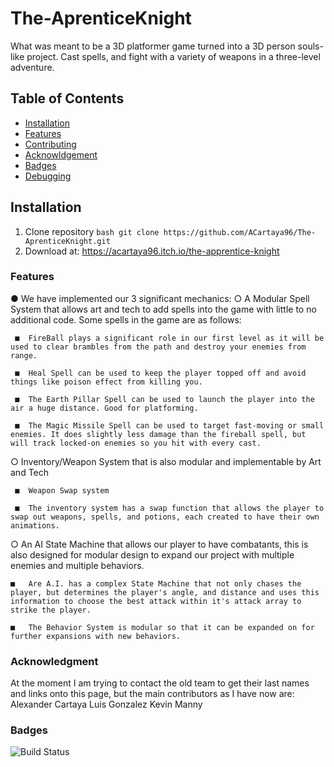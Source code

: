 # The-AprenticeKnight
 
What was meant to be a 3D platformer game turned into a 3D person souls-like project. Cast spells, and fight with a variety of weapons in a three-level adventure.

## Table of Contents
- [Installation](#installation)
- [Features](#features)
- [Contributing](#contributing)
- [Acknowldgement](#acknowledgment)
- [Badges](#badges)
- [Debugging](#debugging)

## Installation
1. Clone repository ` bash git clone https://github.com/ACartaya96/The-AprenticeKnight.git ` 
2. Download at: https://acartaya96.itch.io/the-apprentice-knight

### Features
●	We have implemented our 3 significant mechanics:
  ○	A Modular Spell System that allows art and tech to add spells into the game with little to no additional code. Some spells in the game are as follows:
     
     ■	FireBall plays a significant role in our first level as it will be used to clear brambles from the path and destroy your enemies from range.
     
     ■	Heal Spell can be used to keep the player topped off and avoid things like poison effect from killing you.
     
     ■	The Earth Pillar Spell can be used to launch the player into the air a huge distance. Good for platforming.
     
     ■	The Magic Missile Spell can be used to target fast-moving or small enemies. It does slightly less damage than the fireball spell, but will track locked-on enemies so you hit with every cast.
  
  ○	Inventory/Weapon System that is also modular and implementable by Art and Tech
    
     ■	Weapon Swap system
     
     ■	The inventory system has a swap function that allows the player to swap out weapons, spells, and potions, each created to have their own animations.

  ○	An AI State Machine that allows our player to have combatants, this is also designed for modular design to expand our project with multiple enemies and multiple                behaviors. 
    
    ■	Are A.I. has a complex State Machine that not only chases the player, but determines the player's angle, and distance and uses this information to choose the best attack within it's attack array to strike the player.
    
    ■	The Behavior System is modular so that it can be expanded on for further expansions with new behaviors.

### Acknowledgment
At the moment I am trying to contact the old team to get their last names and links onto this page, but the main contributors as I have now are:
Alexander Cartaya
Luis Gonzalez
Kevin 
Manny

### Badges
![Build Status]([https://github.com/ACartaya96/The_ApprenticeKnight/workflows/CI/badge.svg?branch=main])
